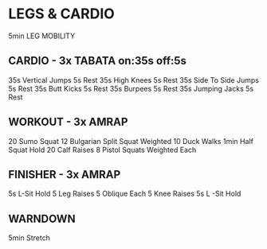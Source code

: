 # LEGS & CARDIO

5min    LEG MOBILITY

## CARDIO - 3x TABATA on:35s off:5s

35s     Vertical Jumps
5s      Rest
35s     High Knees
5s      Rest
35s     Side To Side Jumps
5s      Rest
35s     Butt Kicks
5s      Rest
35s     Burpees
5s      Rest
35s     Jumping Jacks
5s      Rest

## WORKOUT - 3x AMRAP

20      Sumo Squat
12      Bulgarian Split Squat Weighted
10      Duck Walks
1min    Half Squat Hold
20      Calf Raises
8       Pistol Squats Weighted Each

## FINISHER - 3x AMRAP

5s    L-Sit Hold
5     Leg Raises
5     Oblique Each
5     Knee Raises
5s    L -Sit Hold

## WARNDOWN

5min    Stretch
